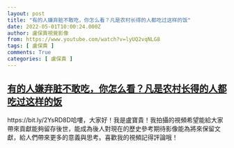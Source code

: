 ```yaml
---
layout: post
title: "有的人嫌弃脏不敢吃，你怎么看？凡是农村长得的人都吃过这样的饭"
date: 2022-05-01T10:00:24.000Z
author: 盧保貴視覺影像
from: https://www.youtube.com/watch?v=lyUQ2vqNLG8
tags: [ 盧保貴 ]
comments: True
categories: [ 盧保貴 ]
---
```

<!--1651399224000-->
[有的人嫌弃脏不敢吃，你怎么看？凡是农村长得的人都吃过这样的饭](https://www.youtube.com/watch?v=lyUQ2vqNLG8)
------

<div>
https://bit.ly/2YsRD8D哈嘍，大家好！我是盧寶貴！我拍攝的視頻希望能給大家帶來貢獻能夠留存後世，能成為後人對現在的歷史參考期待影像能為將來保留文獻，給人們帶來更多的意義與思考。喜歡我的視頻記得評論哦！
</div>
